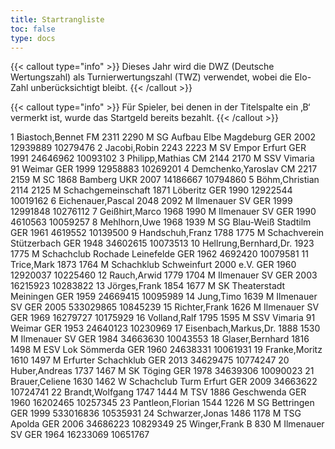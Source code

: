 ```yaml
---
title: Startrangliste
toc: false
type: docs
---
```


{{< callout type="info" >}}
Dieses Jahr wird die DWZ (Deutsche Wertungszahl) als Turnierwertungszahl (TWZ) verwendet, wobei die Elo-Zahl unberücksichtigt bleibt.
{{< /callout >}}


{{< callout type="info" >}}
Für Spieler, bei denen in der Titelspalte ein ‚B‘ vermerkt ist, wurde das Startgeld bereits bezahlt.
{{< /callout >}}


<startrangliste>
1	Biastoch,Bennet	FM	2311	2290	M	SG Aufbau Elbe Magdeburg	GER	2002	12939889	10279476
2	Jacobi,Robin		2243	2223	M	SV Empor Erfurt	GER	1991	24646962	10093102
3	Philipp,Mathias	CM	2144	2170	M	SSV Vimaria 91 Weimar	GER	1999	12958883	10269201
4	Demchenko,Yaroslav	CM	2217	2159	M	SC 1868 Bamberg	UKR	2007	14186667	10794860
5	Böhm,Christian		2114	2125	M	Schachgemeinschaft 1871 Löberitz	GER	1990	12922544	10019162
6	Eichenauer,Pascal		2048	2092	M	Ilmenauer SV	GER	1999	12991848	10276112
7	Geißhirt,Marco		1968	1990	M	Ilmenauer SV	GER	1990	4610563	10059257
8	Mehlhorn,Uwe		1968	1939	M	SG Blau-Weiß Stadtilm	GER	1961	4619552	10139500
9	Handschuh,Franz		1788	1775	M	Schachverein Stützerbach	GER	1948	34602615	10073513
10	Hellrung,Bernhard,Dr.		1923	1775	M	Schachclub Rochade Leinefelde	GER	1962	4692420	10079581
11	Trice,Mark		1873	1764	M	Schachklub Schweinfurt 2000 e.V.	GER	1960	12920037	10225460
12	Rauch,Arwid		1779	1704	M	Ilmenauer SV	GER	2003	16215923	10283822
13	Jörges,Frank		1854	1677	M	SK Theaterstadt Meiningen	GER	1959	24669415	10095989
14	Jung,Timo			1639	M	Ilmenauer SV	GER	2005	533029865	10845239
15	Richter,Frank			1626	M	Ilmenauer SV	GER	1969	16279727	10175929
16	Volland,Ralf		1795	1595	M	SSV Vimaria 91 Weimar	GER	1953	24640123	10230969
17	Eisenbach,Markus,Dr.		1888	1530	M	Ilmenauer SV	GER	1984	34663630	10043553
18	Glaser,Bernhard		1816	1498	M	ESV Lok Sömmerda	GER	1960	24638331	10061931
19	Franke,Moritz		1610	1497	M	Erfurter Schachklub	GER	2013	34629475	10774247
20	Huber,Andreas		1737	1467	M	SK Töging	GER	1978	34639306	10090023
21	Brauer,Celiene		1630	1462	W	Schachclub Turm Erfurt	GER	2009	34663622	10724741
22	Brandt,Wolfgang		1747	1444	M	TSV 1886 Geschwenda	GER	1960	16202465	10257345
23	Pantleon,Florian		1544	1226	M	SG Bettringen	GER	1999	533016836	10535931
24	Schwarzer,Jonas		1486	1178	M	TSG Apolda	GER	2006	34686223	10829349
25	Winger,Frank	B		830	M	Ilmenauer SV	GER	1964	16233069	10651767
</startrangliste>